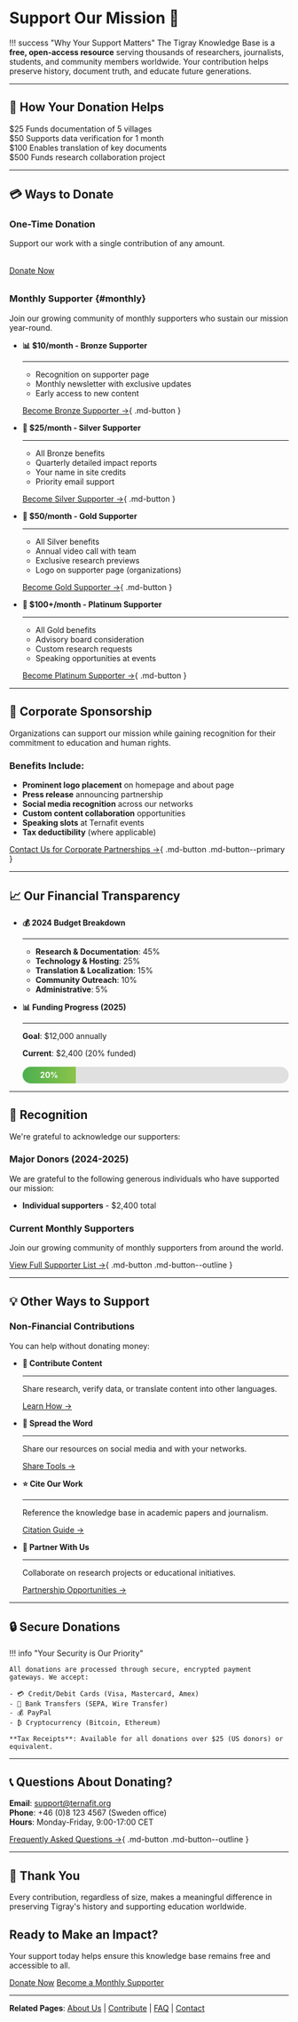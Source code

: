 # Support Our Mission 💝

!!! success "Why Your Support Matters"
    The Tigray Knowledge Base is a **free, open-access resource** serving thousands of researchers, journalists, students, and community members worldwide. Your contribution helps preserve history, document truth, and educate future generations.

---

## 🎯 How Your Donation Helps

<div class="impact-stats" markdown>

<div class="impact-stats-grid">

<div class="impact-stat">
<span class="impact-stat-number">$25</span>
<span class="impact-stat-label">Funds documentation of 5 villages</span>
</div>

<div class="impact-stat">
<span class="impact-stat-number">$50</span>
<span class="impact-stat-label">Supports data verification for 1 month</span>
</div>

<div class="impact-stat">
<span class="impact-stat-number">$100</span>
<span class="impact-stat-label">Enables translation of key documents</span>
</div>

<div class="impact-stat">
<span class="impact-stat-number">$500</span>
<span class="impact-stat-label">Funds research collaboration project</span>
</div>

</div>

</div>

---

## 💳 Ways to Donate

### One-Time Donation

Support our work with a single contribution of any amount.

<div class="donation-cta-buttons" style="justify-content: flex-start; margin: 2rem 0;">
<a href="https://ternafit.org/donate" class="donation-cta-primary" target="_blank" rel="noopener">Donate Now</a>
</div>

### Monthly Supporter {#monthly}

Join our growing community of monthly supporters who sustain our mission year-round.

<div class="grid cards" markdown>

- **📊 $10/month - Bronze Supporter**
  
    ---
    
    - Recognition on supporter page
    - Monthly newsletter with exclusive updates
    - Early access to new content
    
    [Become Bronze Supporter →](https://ternafit.org/donate?monthly=10){ .md-button }

- **🥈 $25/month - Silver Supporter**
  
    ---
    
    - All Bronze benefits
    - Quarterly detailed impact reports
    - Your name in site credits
    - Priority email support
    
    [Become Silver Supporter →](https://ternafit.org/donate?monthly=25){ .md-button }

- **🥇 $50/month - Gold Supporter**
  
    ---
    
    - All Silver benefits
    - Annual video call with team
    - Exclusive research previews
    - Logo on supporter page (organizations)
    
    [Become Gold Supporter →](https://ternafit.org/donate?monthly=50){ .md-button }

- **💎 $100+/month - Platinum Supporter**
  
    ---
    
    - All Gold benefits
    - Advisory board consideration
    - Custom research requests
    - Speaking opportunities at events
    
    [Become Platinum Supporter →](https://ternafit.org/donate?monthly=100){ .md-button }

</div>

---

## 🏢 Corporate Sponsorship

Organizations can support our mission while gaining recognition for their commitment to education and human rights.

### Benefits Include:

- **Prominent logo placement** on homepage and about page
- **Press release** announcing partnership
- **Social media recognition** across our networks
- **Custom content collaboration** opportunities
- **Speaking slots** at Ternafit events
- **Tax deductibility** (where applicable)

[Contact Us for Corporate Partnerships →](mailto:support@ternafit.org){ .md-button .md-button--primary }

---

## 📈 Our Financial Transparency

<div class="grid cards" markdown>

- **💰 2024 Budget Breakdown**
  
    ---
    
    - **Research & Documentation**: 45%
    - **Technology & Hosting**: 25%
    - **Translation & Localization**: 15%
    - **Community Outreach**: 10%
    - **Administrative**: 5%

- **📊 Funding Progress (2025)**
  
    ---
    
    **Goal**: $12,000 annually
    
    **Current**: $2,400 (20% funded)
    
    <div class="progress-bar" style="background: #e0e0e0; height: 30px; border-radius: 15px; overflow: hidden; margin-top: 1rem;">
    <div class="progress-fill" data-width="20%" style="background: linear-gradient(90deg, #4caf50, #8bc34a); height: 100%; width: 20%; display: flex; align-items: center; justify-content: center; color: white; font-weight: bold; transition: width 2s ease;">20%</div>
    </div>

</div>

---

## 🌟 Recognition

We're grateful to acknowledge our supporters:

### Major Donors (2024-2025)

We are grateful to the following generous individuals who have supported our mission:

- **Individual supporters** - $2,400 total

### Current Monthly Supporters

Join our growing community of monthly supporters from around the world.

[View Full Supporter List →](supporters.md){ .md-button .md-button--outline }

---

## 💡 Other Ways to Support

### Non-Financial Contributions

You can help without donating money:

<div class="grid cards" markdown>

- **📝 Contribute Content**
  
    ---
    
    Share research, verify data, or translate content into other languages.
    
    [Learn How →](contribute.md)

- **📢 Spread the Word**
  
    ---
    
    Share our resources on social media and with your networks.
    
    [Share Tools →](#social-share)

- **⭐ Cite Our Work**
  
    ---
    
    Reference the knowledge base in academic papers and journalism.
    
    [Citation Guide →](resources/citations.md)

- **🤝 Partner With Us**
  
    ---
    
    Collaborate on research projects or educational initiatives.
    
    [Partnership Opportunities →](partnerships.md)

</div>

---

## 🔒 Secure Donations

!!! info "Your Security is Our Priority"
    
    All donations are processed through secure, encrypted payment gateways. We accept:
    
    - 💳 Credit/Debit Cards (Visa, Mastercard, Amex)
    - 🏦 Bank Transfers (SEPA, Wire Transfer)
    - 💰 PayPal
    - ₿ Cryptocurrency (Bitcoin, Ethereum)
    
    **Tax Receipts**: Available for all donations over $25 (US donors) or equivalent.

---

## 📞 Questions About Donating?

**Email**: support@ternafit.org  
**Phone**: +46 (0)8 123 4567 (Sweden office)  
**Hours**: Monday-Friday, 9:00-17:00 CET

[Frequently Asked Questions →](faq.md){ .md-button .md-button--outline }

---

## 🙏 Thank You

Every contribution, regardless of size, makes a meaningful difference in preserving Tigray's history and supporting education worldwide.

<div class="donation-banner" markdown>

## Ready to Make an Impact?

Your support today helps ensure this knowledge base remains free and accessible to all.

<div class="donation-cta-buttons">
<a href="https://ternafit.org/donate" class="donation-cta-primary" target="_blank" rel="noopener">Donate Now</a>
<a href="#monthly" class="donation-cta-secondary">Become a Monthly Supporter</a>
</div>

</div>

---

**Related Pages**: [About Us](about.md) | [Contribute](contribute.md) | [FAQ](faq.md) | [Contact](contact.md)
